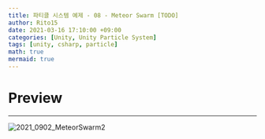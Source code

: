 ```yaml
---
title: 파티클 시스템 예제 - 08 - Meteor Swarm [TODO]
author: Rito15
date: 2021-03-16 17:10:00 +09:00
categories: [Unity, Unity Particle System]
tags: [unity, csharp, particle]
math: true
mermaid: true
---
```


# Preview
---

![2021_0902_MeteorSwarm2](https://user-images.githubusercontent.com/42164422/131722533-c5359077-a678-44ac-b24f-eb195ffbb65d.gif)

